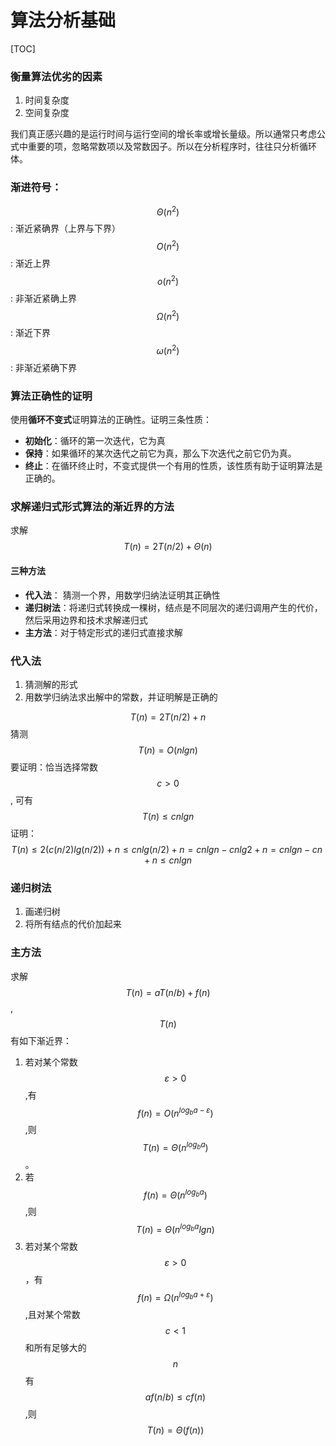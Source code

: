 # 算法分析基础

[TOC]
<!-- toc -->

### 衡量算法优劣的因素

1. 时间复杂度
2. 空间复杂度

我们真正感兴趣的是运行时间与运行空间的增长率或增长量级。所以通常只考虑公式中重要的项，忽略常数项以及常数因子。所以在分析程序时，往往只分析循环体。

### 渐进符号：
$$\Theta(n^2)$$: 渐近紧确界（上界与下界）
$$O(n^2)$$: 渐近上界
$$o(n^2)$$: 非渐近紧确上界
$$\Omega(n^2)$$: 渐近下界
$$\omega(n^2)$$: 非渐近紧确下界

### 算法正确性的证明

使用**循环不变式**证明算法的正确性。证明三条性质：

* **初始化**：循环的第一次迭代，它为真
* **保持**：如果循环的某次迭代之前它为真，那么下次迭代之前它仍为真。
* **终止**：在循环终止时，不变式提供一个有用的性质，该性质有助于证明算法是正确的。

### 求解递归式形式算法的渐近界的方法

求解 $$T(n) = 2T(n/2) + \Theta(n)$$

#### 三种方法

* **代入法**： 猜测一个界，用数学归纳法证明其正确性
* **递归树法**：将递归式转换成一棵树，结点是不同层次的递归调用产生的代价，然后采用边界和技术求解递归式
* **主方法**：对于特定形式的递归式直接求解

### 代入法

1. 猜测解的形式
2. 用数学归纳法求出解中的常数，并证明解是正确的

$$T(n) = 2T(n/2) + n$$
猜测$$T(n) = O(nlgn)$$
要证明：恰当选择常数$$c\gt 0$$, 可有$$T(n)\le cnlgn$$
证明：
$$
T(n) \le 2(c(n/2)lg(n/2)) + n \le cnlg(n/2) + n = cnlgn - cnlg2 + n = cnlgn - cn + n \le cnlgn
$$

### 递归树法

1. 画递归树
2. 将所有结点的代价加起来

### 主方法
求解$$T(n) = aT(n/b) + f(n)$$, $$T(n)$$有如下渐近界：
1. 若对某个常数$$\varepsilon>0$$,有$$f(n)=O(n^{log_ba-\varepsilon})$$,则$$T(n)=\Theta(n^{log_ba})$$。
2. 若$$f(n)=\Theta(n^{log_ba})$$,则$$T(n)=\Theta(n^{log_ba}lgn)$$
3. 若对某个常数$$\varepsilon\gt 0$$，有$$f(n)=\Omega(n^{log_ba+\varepsilon})$$,且对某个常数$$c\lt 1$$和所有足够大的$$n$$有$$af(n/b)\le cf(n)$$,则$$T(n) = \Theta(f(n))$$